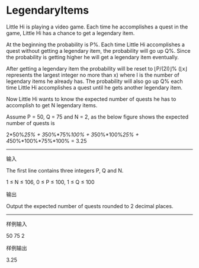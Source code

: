 # LegendaryItems
Little Hi is playing a video game. Each time he accomplishes a quest in the game, Little Hi has a chance to get a legendary item.

At the beginning the probability is P%. Each time Little Hi accomplishes a quest without getting a legendary item, the probability will go up Q%. Since the probability is getting higher he will get a legendary item eventually.

After getting a legendary item the probability will be reset to ⌊P/(2I)⌋% (⌊x⌋ represents the largest integer no more than x) where I is the number of legendary items he already has. The probability will also go up Q% each time Little Hi accomplishes a quest until he gets another legendary item.

Now Little Hi wants to know the expected number of quests he has to accomplish to get N legendary items.  

Assume P = 50, Q = 75 and N = 2, as the below figure shows the expected number of quests is

2*50%*25% + 3*50%*75%*100% + 3*50%*100%*25% + 4*50%*100%*75%*100% = 3.25

---

输入

The first line contains three integers P, Q and N.  

1 ≤ N ≤ 106, 0 ≤ P ≤ 100, 1 ≤ Q ≤ 100

输出

Output the expected number of quests rounded to 2 decimal places.

---

样例输入

50 75 2

样例输出

3.25
